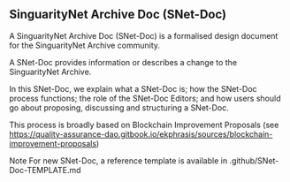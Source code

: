 ## SinguarityNet Archive Doc (SNet-Doc)

A SinguarityNet Archive Doc (SNet-Doc) is a formalised design document for the SinguarityNet Archive community. 

A SNet-Doc provides information or describes a change to the SinguarityNet Archive. 

In this SNet-Doc, we explain what a SNet-Doc is; how the SNet-Doc process functions; the role of the SNet-Doc Editors; and how users should go about proposing, discussing and structuring a SNet-Doc.

This process is broadly based on Blockchain Improvement Proposals (see https://quality-assurance-dao.gitbook.io/ekphrasis/sources/blockchain-improvement-proposals)

Note For new SNet-Doc, a reference template is available in .github/SNet-Doc-TEMPLATE.md

